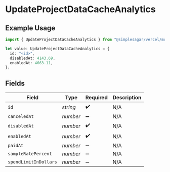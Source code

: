 # UpdateProjectDataCacheAnalytics

## Example Usage

```typescript
import { UpdateProjectDataCacheAnalytics } from "@simplesagar/vercel/models/updateprojectdatacacheop.js";

let value: UpdateProjectDataCacheAnalytics = {
  id: "<id>",
  disabledAt: 4143.69,
  enabledAt: 4663.11,
};
```

## Fields

| Field                 | Type                  | Required              | Description           |
| --------------------- | --------------------- | --------------------- | --------------------- |
| `id`                  | *string*              | :heavy_check_mark:    | N/A                   |
| `canceledAt`          | *number*              | :heavy_minus_sign:    | N/A                   |
| `disabledAt`          | *number*              | :heavy_check_mark:    | N/A                   |
| `enabledAt`           | *number*              | :heavy_check_mark:    | N/A                   |
| `paidAt`              | *number*              | :heavy_minus_sign:    | N/A                   |
| `sampleRatePercent`   | *number*              | :heavy_minus_sign:    | N/A                   |
| `spendLimitInDollars` | *number*              | :heavy_minus_sign:    | N/A                   |